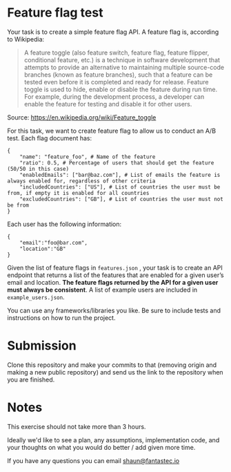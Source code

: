 # Feature flag test

Your task is to create a simple feature flag API. A feature flag is, according to Wikipedia:

> A feature toggle (also feature switch, feature flag, feature flipper, conditional feature, etc.) is a technique in software development that attempts to provide an alternative to maintaining multiple source-code branches (known as feature branches), such that a feature can be tested even before it is completed and ready for release. Feature toggle is used to hide, enable or disable the feature during run time. For example, during the development process, a developer can enable the feature for testing and disable it for other users.

Source:
https://en.wikipedia.org/wiki/Feature_toggle

For this task, we want to create feature flag to allow us to conduct an A/B test. Each flag document has:

```
{
    "name": "feature_foo", # Name of the feature
    "ratio": 0.5, # Percentage of users that should get the feature (50/50 in this case)
    "enabledEmails": ["bar@baz.com"], # List of emails the feature is always enabled for, regardless of other criteria
    "includedCountries": ["US"], # List of countries the user must be from, if empty it is enabled for all countries
    "excludedCountries": ["GB"], # List of countries the user must not be from
}
```

Each user has the following information:

```
{
    "email":"foo@bar.com",
    "location":"GB"
}
```

Given the list of feature flags in `features.json` , your task is to create an API endpoint that returns a list of the features that are enabled for a given user’s email and location. **The feature flags returned by the API for a given user must always be consistent**. A list of example users are included in `example_users.json`.


You can use any frameworks/libraries you like. Be sure to include tests and instructions on how to run the project.

# Submission

Clone this repository and make your commits to that (removing origin and making a new public repository) and send us the link to the repository when you are finished.

# Notes

This exercise should not take more than 3 hours.

Ideally we'd like to see a plan, any assumptions, implementation code, and your thoughts on what you would do better / add given more time.

If you have any questions you can email shaun@fantastec.io
